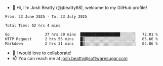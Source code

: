 - 👋 Hi, I’m Josh Beatty (@jbeatty88), welcome to my GitHub profile!

<!--START_SECTION:waka-->

```txt
From: 23 June 2025 - To: 23 July 2025

Total Time: 52 hrs 4 mins

Go                37 hrs 30 mins  ██████████████████░░░░░░░   72.01 %
HTTP Request      2 hrs 56 mins   █▒░░░░░░░░░░░░░░░░░░░░░░░   05.66 %
Markdown          2 hrs 31 mins   █▒░░░░░░░░░░░░░░░░░░░░░░░   04.86 %
```

<!--END_SECTION:waka-->

- 💞️ I would love to collaborate!
- 📫 You can reach me at josh.beatty@softwaresugar.com

<!---
jbeatty88/jbeatty88 is a ✨ special ✨ repository because its `README.md` (this file) appears on your GitHub profile.
You can click the Preview link to take a look at your changes.
--->
